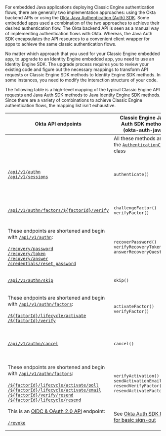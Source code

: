 
For embedded Java applications deploying Classic Engine authentication flows, there are generally two implementation approaches: using the Okta backend APIs or using the [Okta Java Authentication (Auth) SDK](https://github.com/okta/okta-auth-java/). Some embedded apps used a combination of the two approaches to achieve their desired authentication flow. The Okta backend API is seen as a manual way of implementing authentication flows with Okta. Whereas, the Java Auth SDK encapsulates the API resources to a convenient client wrapper for apps to achieve the same classic authentication flows.

No matter which approach that you used for your Classic Engine embedded app, to upgrade to an Identity Engine embedded app, you need to use an Identity Engine SDK. The upgrade process requires you to review your existing code and figure out the necessary mappings to transform API requests or Classic Engine SDK methods to Identity Engine SDK methods. In some instances, you need to modify the interaction structure of your code.

The following table is a high-level mapping of the typical Classic Engine API requests and Java Auth SDK methods to Java Identity Engine SDK methods. Since there are a variety of combinations to achieve Classic Engine authentication flows, the mapping list isn't exhaustive.

| Okta API endpoints      | Classic Engine Java Auth SDK methods (okta-auth-java)      |   Identity Engine Java SDK methods (okta-idx-java) |   Description |
| ----------------------- | ------------------------------ | -----------------------------------| ------------- |
| | All these methods are for the [`AuthenticationClient`](https://github.com/okta/okta-auth-java/blob/master/api/src/main/java/com/okta/authn/sdk/client/AuthenticationClient.java) class | All these methods are for the [`IDXAuthenticationWrapper`](https://github.com/okta/okta-idx-java/blob/master/api/src/main/java/com/okta/idx/sdk/api/client/IDXAuthenticationWrapper.java) class |  |
| [`/api/v1/authn`](/docs/reference/api/authn/)<br>[`/api/v1/sessions`](/docs/reference/api/sessions/#create-session-with-a-session-token) | `authenticate()` | `authenticate()` | Authenticate a user with username and password credentials.<br>See [Map basic sign-in code to the Identity Engine SDK](#map-basic-sign-in-code-to-the-identity-engine-sdk).|
| [`/api/v1/authn/factors/${factorId}/verify`](/docs/reference/api/authn/#verify-factor) | `challengeFactor()`<br>`verifyFactor()` | `selectAuthenticator()`<br>`verifyAuthenticator()` | Verify an authenticator/factor.<br>See [Map MFA code to the Identity Engine SDK](#map-mfa-code-to-the-identity-engine-sdk).|
| These endpoints are shortened and begin with [`/api/v1/authn`](/docs/reference/api/authn/):<br><br>[`/recovery/password`](/docs/reference/api/authn/#forgot-password)<br>[`/recovery/token`](/docs/reference/api/authn/#verify-recovery-token)<br>[`/recovery/answer`](/docs/reference/api/authn/#answer-recovery-question)<br>[`/credentials/reset_password`](/docs/reference/api/authn/#reset-password) | `recoverPassword()`<br>`verifyRecoveryToken()`<br>`answerRecoveryQuestion()` | `recoverPassword()`<br>`selectAuthenticator()`<br>`verifyAuthenticator()` | Recover a user’s password.<br>See [Map password recovery code to the Identity Engine SDK](#map-password-recovery-code-to-the-identity-engine-sdk).|
| [`/api/v1/authn/skip`](/docs/reference/api/authn/#skip-transaction-state) | `skip()` | `skipAuthenticatorEnrollment()` | Skip an optional authenticator/factor during enrollment or verification |
|  These endpoints are shortened and begin with [`/api/v1/authn/factors`](/docs/reference/api/authn/#enroll-factor):<br><br>[`/${factorId}/lifecycle/activate`](/docs/reference/api/authn/#activate-factor)<br>[`/${factorId}/verify`](/docs/reference/api/authn/#verify-factor) | `activateFactor()`<br>`verifyFactor()` | `selectAuthenticator()`<br>`verifyAuthenticator()` | Activate a factor |
| [`/api/v1/authn/cancel`](/docs/reference/api/authn/#cancel-transaction) | `cancel()`| `cancel()` | Cancel the current transaction during factor verification/enrollment (revokes the state token) |
| These endpoints are shortened and begin with [`/api/v1/authn/factors`](/docs/reference/api/authn/#multifactor-authentication-operations):<br><br>[`/${factorId}/lifecycle/activate/poll`](/docs/reference/api/authn/#poll-for-push-factor-activation)<br>[`/${factorId}/lifecycle/activate/email`](/docs/reference/api/authn/#send-activation-links)<br>[`/${factorId}/verify/resend`](/docs/reference/api/authn/#resend-sms-challenge)<br>[`/${factorId}/lifecycle/resend`](/docs/reference/api/authn/#resend-email-as-part-of-enrollment) | `verifyActivation()`<br>`sendActivationEmail()`<br>`resendVerifyFactor()`<br>`resendActivateFactor()` | `selectAuthenticator()`<br>`verifyAuthenticator()`<br>`resend()` | Verify an authentication factor and resend |
| This is an [OIDC & OAuth 2.0 API](/docs/reference/api/oidc/) endpoint:<br><br>[`/revoke`](/docs/reference/api/oidc/#revoke) | See [Okta Auth SDK flow for basic sign-out](#okta-authentication-sdk-authentication-flow-for-basic-sign-out) | `revokeToken()` | Sign a user out.<br>See [Map basic sign-out code to the Identity Engine SDK](#map-basic-sign-out-code-to-the-identity-engine-sdk).|
